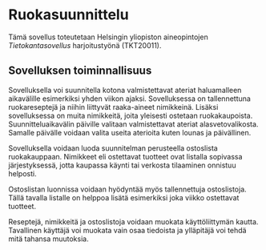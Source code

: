 # Ruokasuunnittelu

Tämä sovellus toteutetaan Helsingin yliopiston aineopintojen *Tietokantasovellus* harjoitustyönä (TKT20011).

## Sovelluksen toiminnallisuus

Sovelluksella voi suunnitella kotona valmistettavat ateriat haluamalleen aikavälille esimerkiksi yhden viikon ajaksi. Sovelluksessa on tallennettuna ruokareseptejä ja niihin liittyvät raaka-aineet nimikkeinä. Lisäksi sovelluksessa on muita nimikkeitä, joita yleisesti ostetaan ruokakaupoista. Suunnitteluaikavälin päiville valitaan valmistettavat ateriat alasvetovalikosta. Samalle päivälle voidaan valita useita aterioita kuten lounas ja päivällinen.

Sovelluksella voidaan luoda suunnitelman perusteella ostoslista ruokakauppaan. Nimikkeet eli ostettavat tuotteet ovat listalla sopivassa järjestyksessä, jotta kaupassa käynti tai verkosta tilaaminen onnistuu helposti.

Ostoslistan luonnissa voidaan hyödyntää myös tallennettuja ostoslistoja. Tällä tavalla listalle on helppoa lisätä esimerkiksi joka viikko ostettavat tuotteet.

Reseptejä, nimikkeitä ja ostoslistoja voidaan muokata käyttöliittymän kautta. Tavallinen käyttäjä voi muokata vain osaa tiedoista ja ylläpitäjä voi tehdä mitä tahansa muutoksia.



